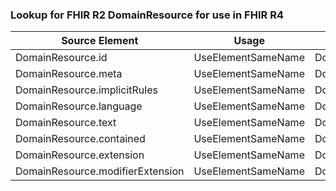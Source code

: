 ### Lookup for FHIR R2 DomainResource for use in FHIR R4

| Source Element | Usage | Target |
| -------------- | ----- | ------ |
| DomainResource.id | UseElementSameName | DomainResource.id |
| DomainResource.meta | UseElementSameName | DomainResource.meta |
| DomainResource.implicitRules | UseElementSameName | DomainResource.implicitRules |
| DomainResource.language | UseElementSameName | DomainResource.language |
| DomainResource.text | UseElementSameName | DomainResource.text |
| DomainResource.contained | UseElementSameName | DomainResource.contained |
| DomainResource.extension | UseElementSameName | DomainResource.extension |
| DomainResource.modifierExtension | UseElementSameName | DomainResource.modifierExtension |
